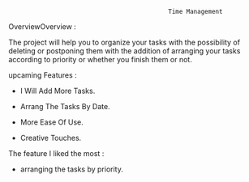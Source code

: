                                                 Time Management


OverviewOverview :

The project will help you to organize your tasks with the possibility of deleting or postponing them with the addition of arranging your tasks according to priority or whether you finish them or not.

upcaming Features :

- I Will Add More Tasks.

- Arrang The Tasks By Date.

- More Ease Of Use.

- Creative Touches.

The feature I liked the most :

- arranging the tasks by priority.

